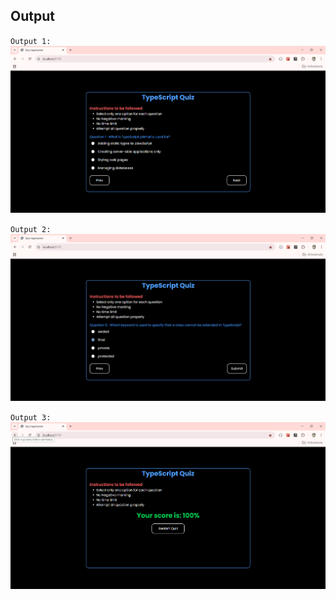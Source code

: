 ## Output
`Output 1:`
![Screenshot](./public/assets/images/quiz-output-1.png)

`Output 2:`
![Screenshot](./public/assets/images/quiz-output-2.png)

`Output 3:`
![Screenshot](./public/assets/images/quiz-output-3.png)
